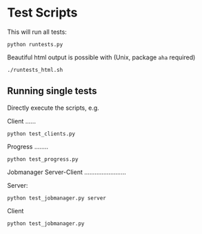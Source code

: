 Test Scripts
============

This will run all tests:

    python runtests.py

Beautiful html output is possible with (Unix, package `aha` required)

    ./runtests_html.sh


Running single tests
--------------------

Directly execute the scripts, e.g.


Client
......

    python test_clients.py


Progress
........

    python test_progress.py



Jobmanager Server-Client
........................

Server:

    python test_jobmanager.py server
    

Client

    python test_jobmanager.py
